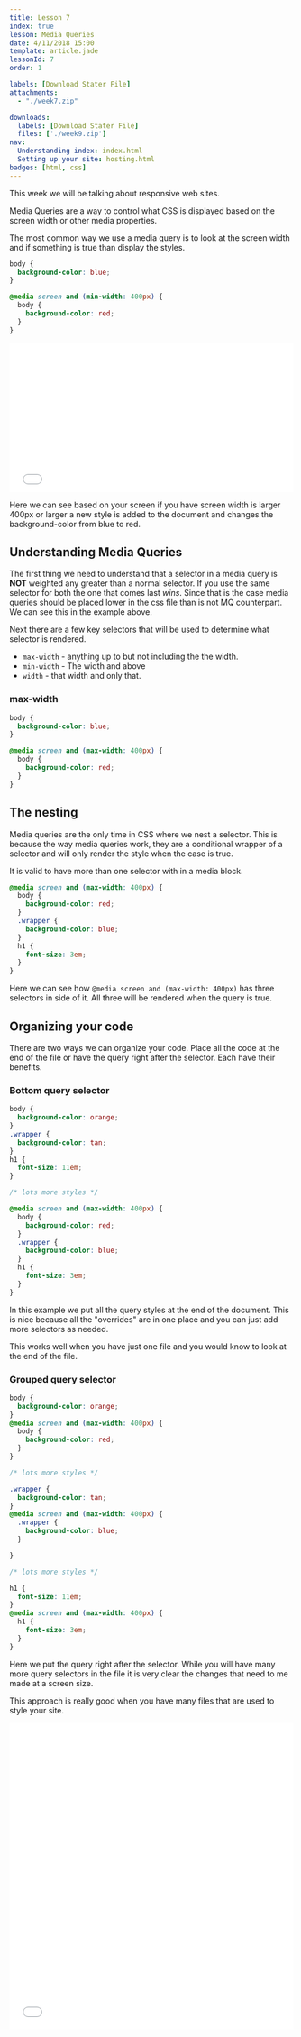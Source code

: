 ```yaml
---
title: Lesson 7
index: true
lesson: Media Queries
date: 4/11/2018 15:00
template: article.jade
lessonId: 7
order: 1

labels: [Download Stater File]
attachments:
  - "./week7.zip"

downloads:
  labels: [Download Stater File]
  files: ['./week9.zip']
nav:
  Understanding index: index.html
  Setting up your site: hosting.html
badges: [html, css]
---
```


This week we will be talking about responsive web sites.

<span class="more"></span>

Media Queries are a way to control what CSS is displayed based on the screen width or other media properties.

The most common way we use a media query is to look at the screen width and if something is true than display the styles.

```css
body {
  background-color: blue;
}

@media screen and (min-width: 400px) {
  body {
    background-color: red;
  }
}
```

<iframe height='265' scrolling='no' title='Media Queries ' src='//codepen.io/danhahn/embed/dgZJMM/?height=265&theme-id=light&default-tab=css,result' frameborder='no' allowtransparency='true' allowfullscreen='true' style='width: 100%;'>See the Pen <a href='https://codepen.io/danhahn/pen/dgZJMM/'>Media Queries </a> by Dan Hahn (<a href='https://codepen.io/danhahn'>@danhahn</a>) on <a href='https://codepen.io'>CodePen</a>.
</iframe>

Here we can see based on your screen if you have screen width is larger 400px or larger a new style is added to the document and changes the background-color from blue to red.

## Understanding Media Queries

The first thing we need to understand that a selector in a media query is **NOT** weighted any greater than a normal selector.  If you use the same selector for both the one that comes last *wins*.  Since that is the case media queries should be placed lower in the css file than is not MQ counterpart.  We can see this in the example above.

Next there are a few key selectors that will be used to determine what selector is rendered.

* `max-width` - anything up to but not including the the width.
* `min-width` - The width and above
* `width` - that width and only that.

### max-width

```css
body {
  background-color: blue;
}

@media screen and (max-width: 400px) {
  body {
    background-color: red;
  }
}
```

## The nesting

Media queries are the only time in CSS where we nest a selector.  This is because the way media queries work, they are a conditional wrapper of a selector and will only render the style when the case is true.

It is valid to have more than one selector with in a media block.

```css
@media screen and (max-width: 400px) {
  body {
    background-color: red;
  }
  .wrapper {
    background-color: blue;
  }
  h1 {
    font-size: 3em;
  }
}
```

Here we can see how `@media screen and (max-width: 400px)` has three selectors in side of it.  All three will be rendered when the query is true.

## Organizing your code

There are two ways we can organize your code.  Place all the code at the end of the file or have the query right after the selector.  Each have their benefits.

### Bottom query selector

```css
body {
  background-color: orange;
}
.wrapper {
  background-color: tan;
}
h1 {
  font-size: 11em;
}

/* lots more styles */

@media screen and (max-width: 400px) {
  body {
    background-color: red;
  }
  .wrapper {
    background-color: blue;
  }
  h1 {
    font-size: 3em;
  }
}
```

In this example we put all the query styles at the end of the document.  This is nice because all the "overrides" are in one place and you can just add more selectors as needed.

This works well when you have just one file and you would know to look at the end of the file.

### Grouped query selector

```css
body {
  background-color: orange;
}
@media screen and (max-width: 400px) {
  body {
    background-color: red;
  }
}

/* lots more styles */

.wrapper {
  background-color: tan;
}
@media screen and (max-width: 400px) {
  .wrapper {
    background-color: blue;
  }

}

/* lots more styles */

h1 {
  font-size: 11em;
}
@media screen and (max-width: 400px) {
  h1 {
    font-size: 3em;
  }
}

```

Here we put the query right after the selector.  While you will have many more query selectors in the file it is very clear the changes that need to me made at a screen size.

This approach is really good when you have many files that are used to style your site.

<iframe height='544' scrolling='no' title='Media Query' src='//codepen.io/danhahn/embed/Zqrgwm/?height=544&theme-id=light&default-tab=css,result' frameborder='no' allowtransparency='true' allowfullscreen='true' style='width: 100%;'>See the Pen <a href='https://codepen.io/danhahn/pen/Zqrgwm/'>Media Query</a> by Dan Hahn (<a href='https://codepen.io/danhahn'>@danhahn</a>) on <a href='https://codepen.io'>CodePen</a>.
</iframe>